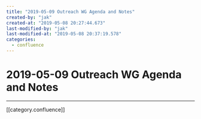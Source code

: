 ```yaml
---
title: "2019-05-09 Outreach WG Agenda and Notes"
created-by: "jak"
created-at: "2019-05-08 20:27:44.673"
last-modified-by: "jak"
last-modified-at: "2019-05-08 20:37:19.578"
categories:
  - confluence
---
```


# 2019-05-09 Outreach WG Agenda and Notes


---

[[category.confluence]]
